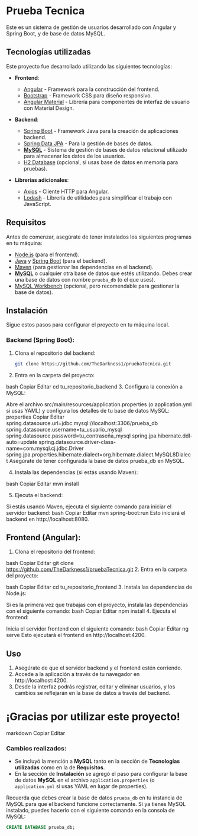 # Prueba Tecnica

Este es un sistema de gestión de usuarios desarrollado con Angular y Spring Boot, y de base de datos MySQL.

## Tecnologías utilizadas

Este proyecto fue desarrollado utilizando las siguientes tecnologías:

- **Frontend**:
  - [Angular](https://angular.io/) - Framework para la construcción del frontend.
  - [Bootstrap](https://getbootstrap.com/) - Framework CSS para diseño responsivo.
  - [Angular Material](https://material.angular.io/) - Librería para componentes de interfaz de usuario con Material Design.

- **Backend**:
  - [Spring Boot](https://spring.io/projects/spring-boot) - Framework Java para la creación de aplicaciones backend.
  - [Spring Data JPA](https://spring.io/projects/spring-data-jpa) - Para la gestión de bases de datos.
  - **[MySQL](https://www.mysql.com/)** - Sistema de gestión de bases de datos relacional utilizado para almacenar los datos de los usuarios.
  - [H2 Database](https://www.h2database.com/html/main.html) (opcional, si usas base de datos en memoria para pruebas).

- **Librerías adicionales**:
  - [Axios](https://axios-http.com/) - Cliente HTTP para Angular.
  - [Lodash](https://lodash.com/) - Librería de utilidades para simplificar el trabajo con JavaScript.

## Requisitos

Antes de comenzar, asegúrate de tener instalados los siguientes programas en tu máquina:

- [Node.js](https://nodejs.org/) (para el frontend).
- [Java](https://www.java.com/es/download/) y [Spring Boot](https://spring.io/projects/spring-boot) (para el backend).
- [Maven](https://maven.apache.org/) (para gestionar las dependencias en el backend).
- **[MySQL](https://www.mysql.com/)** o cualquier otra base de datos que estés utilizando. Debes crear una base de datos con nombre `prueba_db` (o el que uses).
- [MySQL Workbench](https://dev.mysql.com/downloads/workbench/) (opcional, pero recomendable para gestionar la base de datos).

## Instalación

Sigue estos pasos para configurar el proyecto en tu máquina local.

### Backend (Spring Boot):

1. Clona el repositorio del backend:
   ```bash
   git clone https://github.com/TheDarkness1/pruebaTecnica.git
2. Entra en la carpeta del proyecto:

  bash
  Copiar
  Editar
  cd tu_repositorio_backend
3. Configura la conexión a MySQL:

Abre el archivo src/main/resources/application.properties (o application.yml si usas YAML) y configura los detalles de tu base de datos MySQL:
properties
Copiar
Editar
spring.datasource.url=jdbc:mysql://localhost:3306/prueba_db
spring.datasource.username=tu_usuario_mysql
spring.datasource.password=tu_contraseña_mysql
spring.jpa.hibernate.ddl-auto=update
spring.datasource.driver-class-name=com.mysql.cj.jdbc.Driver
spring.jpa.properties.hibernate.dialect=org.hibernate.dialect.MySQL8Dialect
Asegúrate de tener configurada la base de datos prueba_db en MySQL.

4. Instala las dependencias (si estás usando Maven):

bash
Copiar
Editar
mvn install

5. Ejecuta el backend:

Si estás usando Maven, ejecuta el siguiente comando para iniciar el servidor backend:
bash
Copiar
Editar
mvn spring-boot:run
Esto iniciará el backend en http://localhost:8080.

## Frontend (Angular):
1. Clona el repositorio del frontend:

bash
Copiar
Editar
git clone https://github.com/TheDarkness1/pruebaTecnica.git
2. Entra en la carpeta del proyecto:

bash
Copiar
Editar
cd tu_repositorio_frontend
3. Instala las dependencias de Node.js:

Si es la primera vez que trabajas con el proyecto, instala las dependencias con el siguiente comando:
bash
Copiar
Editar
npm install
4. Ejecuta el frontend:

Inicia el servidor frontend con el siguiente comando:
bash
Copiar
Editar
ng serve
Esto ejecutará el frontend en http://localhost:4200.

## Uso
1. Asegúrate de que el servidor backend y el frontend estén corriendo.
2. Accede a la aplicación a través de tu navegador en http://localhost:4200.
3. Desde la interfaz podrás registrar, editar y eliminar usuarios, y los cambios se reflejarán en la base de datos a través del backend.

  # ¡Gracias por utilizar este proyecto!

markdown
Copiar
Editar

### Cambios realizados:

- Se incluyó la mención a **MySQL** tanto en la sección de **Tecnologías utilizadas** como en la de **Requisitos**.
- En la sección de **Instalación** se agregó el paso para configurar la base de datos **MySQL** en el archivo `application.properties` (o `application.yml` si usas YAML en lugar de properties).

Recuerda que debes crear la base de datos `prueba_db` en tu instancia de MySQL para que el backend funcione correctamente. Si ya tienes MySQL instalado, puedes hacerlo con el siguiente comando en la consola de MySQL:

```sql
CREATE DATABASE prueba_db;
